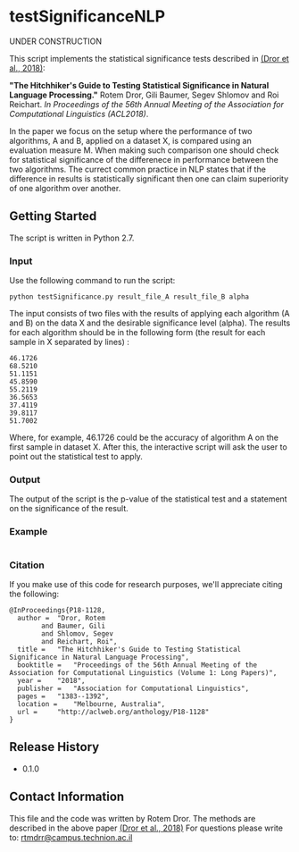 # testSignificanceNLP
UNDER CONSTRUCTION

This script implements the statistical significance tests described in [(Dror et al., 2018)](http://aclweb.org/anthology/P18-1128):

**"The Hitchhiker's Guide to Testing Statistical Significance in Natural Language Processing."** Rotem Dror, Gili Baumer, Segev Shlomov and Roi Reichart. *In Proceedings of the 56th Annual Meeting of the Association for Computational Linguistics (ACL2018)*.

In the paper we focus on the setup where the performance of two algorithms, A and B, applied on a dataset X, is compared using an evaluation measure M. When making such comparison one should check for statistical significance of the differenece in performance between the two algorithms. The currect common practice in NLP states that if the difference in results is statistically significant then one can claim superiority of one algorithm over another.

<!--- For recomendation on which statistical test to use based on evaluation measure see ....-->


## Getting Started 

The script is written in Python 2.7.

### Input
Use the following command to run the script:
```
python testSignificance.py result_file_A result_file_B alpha
```
The input consists of two files with the results of applying each algorithm (A and B) on the data X and the desirable significance level (alpha). The results for each algorithm should be in the following form (the result for each sample in X separated by lines) :
```
46.1726
68.5210
51.1151
45.8590
55.2119
36.5653
37.4119
39.8117
51.7002
```
Where, for example, 46.1726 could be the accuracy of algorithm A on the first sample in dataset X. 
After this, the interactive script will ask the user to point out the statistical test to apply.

### Output
The output of the script is the p-value of the statistical test and a statement on the significance of the result.

### Example
```

```

### Citation
If you make use of this code for research purposes, we'll appreciate citing the following:
```
@InProceedings{P18-1128,
  author = 	"Dror, Rotem
		and Baumer, Gili
		and Shlomov, Segev
		and Reichart, Roi",
  title = 	"The Hitchhiker's Guide to Testing Statistical Significance in Natural Language Processing",
  booktitle = 	"Proceedings of the 56th Annual Meeting of the Association for Computational Linguistics (Volume 1: Long Papers)",
  year = 	"2018",
  publisher = 	"Association for Computational Linguistics",
  pages = 	"1383--1392",
  location = 	"Melbourne, Australia",
  url = 	"http://aclweb.org/anthology/P18-1128"
}
```


## Release History
* 0.1.0 

## Contact Information
This file and the code was written by Rotem Dror. The methods are described in the above paper [(Dror et al., 2018)](http://aclweb.org/anthology/P18-1128) For questions please write to: rtmdrr@campus.technion.ac.il


